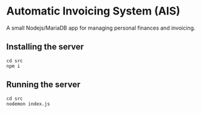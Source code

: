 # Automatic Invoicing System (AIS)
A small Nodejs/MariaDB app for managing personal finances and invoicing.

## Installing the server

```
cd src
npm i
```

## Running the server

```
cd src
nodemon index.js
```
